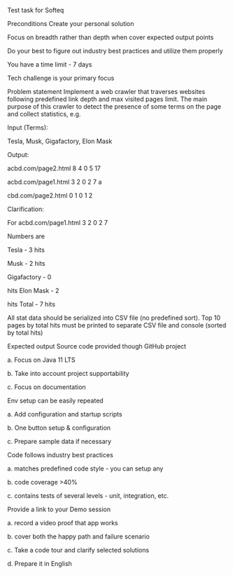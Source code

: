 Test task for Softeq

Preconditions
Create your personal solution

Focus on breadth rather than depth when cover expected output points

Do your best to figure out industry best practices and utilize them properly

You have a time limit - 7 days

Tech challenge is your primary focus

Problem statement
Implement a web crawler that traverses websites following predefined link depth and max visited pages limit. The main purpose of this crawler to detect the presence of some terms on the page and collect statistics, e.g.

Input (Terms):

Tesla, Musk, Gigafactory, Elon Mask

Output:

acbd.com/page2.html 8 4 0 5 17

acbd.com/page1.html 3 2 0 2 7 a

cbd.com/page2.html 0 1 0 1 2

Clarification:

For acbd.com/page1.html 3 2 0 2 7

Numbers are

Tesla - 3 hits

Musk - 2 hits

Gigafactory - 0

hits Elon Mask - 2

hits Total - 7 hits

All stat data should be serialized into CSV file (no predefined sort). Top 10 pages by total hits must be printed to separate CSV file and console (sorted by total hits)

Expected output
Source code provided though GitHub project

a. Focus on Java 11 LTS

b. Take into account project supportability

c. Focus on documentation

Env setup can be easily repeated

a. Add configuration and startup scripts

b. One button setup & configuration

c. Prepare sample data if necessary

Code follows industry best practices

a. matches predefined code style - you can setup any

b. code coverage >40%

c. contains tests of several levels - unit, integration, etc.

Provide a link to your Demo session

a. record a video proof that app works

b. cover both the happy path and failure scenario

c. Take a code tour and clarify selected solutions

d. Prepare it in English